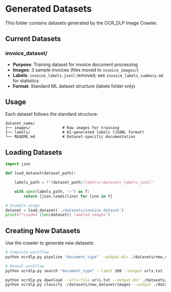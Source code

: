 # Generated Datasets

This folder contains datasets generated by the OCR_DLP Image Crawler.

## Current Datasets

### invoice_dataset/
- **Purpose**: Training dataset for invoice document processing
- **Images**: 3 sample invoices (files moved to `invoice_images/`)
- **Labels**: `invoice_labels.jsonl` removed; see `invoice_labels_summary.md` for statistics
- **Format**: Standard ML dataset structure (labels folder only)

## Usage

Each dataset follows the standard structure:
```
dataset_name/
├── images/              # Raw images for training
├── labels/              # AI-generated labels (JSONL format)
└── README.md            # Dataset-specific documentation
```

## Loading Datasets

```python
import json

def load_dataset(dataset_path):

    labels_path = f"{dataset_path}/labels/<dataset>_labels.jsonl"

    with open(labels_path, 'r') as f:
        return [json.loads(line) for line in f]

# Example usage
dataset = load_dataset('./datasets/invoice_dataset')
print(f"Loaded {len(dataset)} labeled images")
```

## Creating New Datasets

Use the crawler to generate new datasets:

```bash
# Complete workflow
python ocrdlp.py pipeline "document_type" --output-dir ./datasets/new_dataset --limit 100

# Manual workflow
python ocrdlp.py search "document_type" --limit 100 --output urls.txt

python ocrdlp.py download --urls-file urls.txt --output-dir ./datasets/new_dataset/images
python ocrdlp.py classify ./datasets/new_dataset/images --output ./datasets/new_dataset/labels/new_dataset_labels.jsonl
``` 

